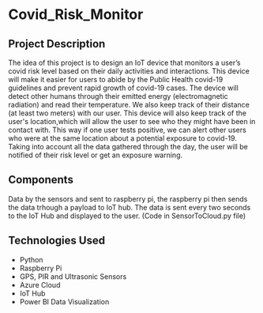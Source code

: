 # Covid_Risk_Monitor

## **Project Description**
The idea of this project is to design an IoT device that monitors a user’s covid risk level based on their daily activities and interactions. This device will make it easier for users to abide by the Public Health covid-19 guidelines and prevent rapid growth of covid-19 cases. The device will detect other humans through their emitted energy (electromagnetic radiation) and read their temperature. We also keep track of their distance (at least two meters) with our user. This device will also keep track of the user's location,which will allow the user to see who they might have been in contact with. This way if one user tests positive, we can alert other users who were at the same location about a potential exposure to covid-19. Taking into account all the data gathered through the day, the user will be notified of their risk level or get an exposure warning. 

## Components
Data by the sensors and sent to raspberry pi, the raspberry pi then sends the data trhough a payload to IoT hub. The data is sent every two seconds to the IoT Hub and displayed to the user. (Code in SensorToCloud.py file)

## Technologies Used 
- Python
- Raspberry Pi
- GPS, PIR and Ultrasonic Sensors
- Azure Cloud
- IoT Hub
- Power BI Data Visualization

